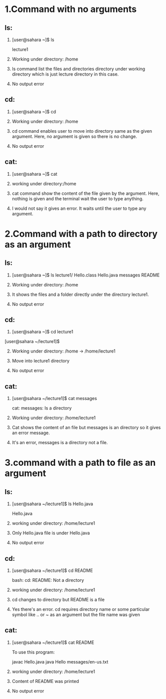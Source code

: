 # 1.Command with no arguments

## ls:

1) [user@sahara ~]$ ls
   
   lecture1
2) Working under directory: /home

3) ls command list the files and directories directory under working directory which is just lecture directory in this case.

   
4) No output error

## cd:

1) [user@sahara ~]$ cd

2) Working under directory: /home
 
3) cd command enables user to move into directory same as the given argument. Here, no argument is given so there is no change.

4) No output error

## cat:
1) [user@sahara ~]$ cat
 
2) working under directory:/home

3) cat command show the content of the file given by the argument. Here, nothing is given and the terminal wait the user to type anything.

4) I would not say it gives an error. It waits until the user to type any argument.


# 2.Command with a path to directory as an argument

## ls:
1) [user@sahara ~]$ ls lecture1/
Hello.class  Hello.java  messages  README


2) Working under directory: /home

3) It shows the files and a folder directly under the directory lecture1.

4) No output error

## cd:
1) [user@sahara ~]$ cd lecture1
   
 [user@sahara ~/lecture1]$ 
 
2) Working under directory: /home -> /home/lecture1

3) Move into lecture1 directory
 
4) No output error

## cat:
1) [user@sahara ~/lecture1]$ cat messages

   cat: messages: Is a directory

2) Working under directory: /home/lecture1

3) Cat shows the content of an file but messages is an directory so it gives an error message.

4) It's an error, messages is a directory not a file.

# 3.command with a path to file as an argument

## ls:
1) [user@sahara ~/lecture1]$ ls Hello.java
   
   Hello.java
   
2) working under directory: /home/lecture1

3) Only Hello.java file is under Hello.java

4) No output error

## cd:
1) [user@sahara ~/lecture1]$ cd README

   bash: cd: README: Not a directory

2) working under directory: /home/lecture1
 
3) cd changes to directory but README is a file

4) Yes there's an error. cd requires directory name or some particular symbol like .. or ~ as an argument but the file name was given

## cat:
1) [user@sahara ~/lecture1]$ cat README

   To use this program:

   javac Hello.java
   java Hello messages/en-us.txt


2) working under directory: /home/lecture1
 
3) Content of README was printed
 
4) No output error
